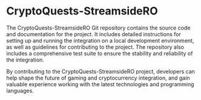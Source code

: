 # CryptoQuests-StreamsideRO

The CryptoQuests-StreamsideRO Git repository contains the source code and documentation for the project. It includes detailed instructions for setting up and running the integration on a local development environment, as well as guidelines for contributing to the project. The repository also includes a comprehensive test suite to ensure the stability and reliability of the integration.

By contributing to the CryptoQuests-StreamsideRO project, developers can help shape the future of gaming and cryptocurrency integration, and gain valuable experience working with the latest technologies and programming languages.
